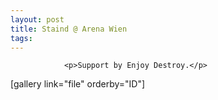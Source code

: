 ```yaml
---
layout: post
title: Staind @ Arena Wien
tags:
---
```



                <p>Support by Enjoy Destroy.</p>
<p>[gallery link=&quot;file&quot; orderby=&quot;ID&quot;]</p>
